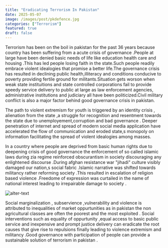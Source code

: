 ```yaml
---
title: "Eradicating Terrorism In Pakistan"
date: 2025-05-07
image: /images/post/pkdefence.jpg
categories: ["Terrorism"]
featured: true
draft: false
---
```


Terrorism has been on the boil in pakistan for the past 36 years because country has been suffering from a  acute  crisis of governance .People at large have been denied basic needs of life like education health care and housing .This has led people losing faith in the state.Such people readily embrace violent idealogies that promise a better life.The governance crisis has resulted in declining public health,illiteracy and conditions conducive to poverty providing fertile ground for militants.Situation gets worson when weak state instituitions and state controlled corporations fail to provide speedy service delivery to public at large as law enforcement  agencies, administrative institutions and judiciary all have been politicized.Civil military conflict is also a major factor behind good governance crisis in pakistan.

The path to violent extremism  for  youth is triggered by an identity crisis , alienation from the state ,a struggle for recognition and resentment towards the state due to unemployement,corruption and bad governance . Deeper penetration of internet and spread of modern social media application have accelerated the flow of communication and eroded state,s monopoly on information facilitating the spread of violent idealogies among masses.

In a country where people are deprived from basic human rights due to deepening crisis of good governance the enforcement of so called islamic laws during zia regime reinforced obscurantism in society discouraging any enlightened discourse .During afghan resistance war "jihadi" culture visibly damaged our nation,s social fabric .Islamic narrative was shifted towards militancy rather reforming society .This resulted in escalation of religion based violence .Freedome of expression was curtailed in the name of national interest leading to irrepairable damage to society .

![alter-text](/images/post/terrorist.jpg)


Social marginalization , subservience ,vulnerability and violence is attributed to inequalities of market oppurtunities as in pakistan the non agricultural classes are often the poorest and the most exploited .
Social interventions such as equality of oppurtunity ,equal access to basic public service and inexpensive and prompt justice delivery can eradicate the root causes that give rise to repulsions finally leading to violence extremism and militancy .Good governance with participation of people can provide a sustainable solution of  terrorism in pakistan .


